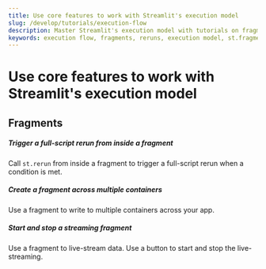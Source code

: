 ```yaml
---
title: Use core features to work with Streamlit's execution model
slug: /develop/tutorials/execution-flow
description: Master Streamlit's execution model with tutorials on fragments, reruns, and execution control for optimal app performance and user experience.
keywords: execution flow, fragments, reruns, execution model, st.fragment, performance optimization, execution control, rerun behavior
---
```


# Use core features to work with Streamlit's execution model

## Fragments

<TileContainer layout="list">

<RefCard href="/develop/tutorials/execution-flow/trigger-a-full-script-rerun-from-a-fragment">

<h5>Trigger a full-script rerun from inside a fragment</h5>

Call `st.rerun` from inside a fragment to trigger a full-script rerun when a condition is met.

</RefCard>

<RefCard href="/develop/tutorials/execution-flow/create-a-multiple-container-fragment">

<h5>Create a fragment across multiple containers</h5>

Use a fragment to write to multiple containers across your app.

</RefCard>

<RefCard href="/develop/tutorials/execution-flow/start-and-stop-fragment-auto-reruns">

<h5>Start and stop a streaming fragment</h5>

Use a fragment to live-stream data. Use a button to start and stop the live-streaming.

</RefCard>

</TileContainer>
